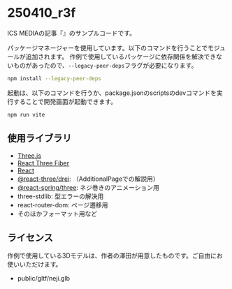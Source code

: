 # 250410_r3f

ICS MEDIAの記事『』のサンプルコードです。

パッケージマネージャーを使用しています。以下のコマンドを行うことでモジュールが追加されます。
作例で使用しているパッケージに依存関係を解決できないものがあったので、`--legacy-peer-deps`フラグが必要になります。

```bash
npm install --legacy-peer-deps
```

起動は、以下のコマンドを行うか、package.jsonのscriptsのdevコマンドを実行することで開発画面が起動できます。

```bash
npm run vite
```

## 使用ライブラリ

- [Three.js](https://threejs.org/)
- [React Three Fiber](https://r3f.docs.pmnd.rs/getting-started/introduction)
- [React](https://ja.react.dev/)
- [@react-three/drei](https://drei.docs.pmnd.rs/getting-started/introduction): （AdditionalPageでの解説用）
- [@react-spring/three](https://react-spring.dev/): ネジ巻きのアニメーション用
- three-stdlib: 型エラーの解決用
- react-router-dom: ページ遷移用
- そのほかフォーマット用など


## ライセンス

作例で使用している3Dモデルは、作者の澤田が用意したものです。ご自由にお使いいただけます。

- public/gltf/neji.glb